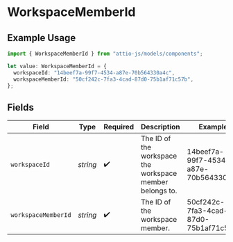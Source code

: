 # WorkspaceMemberId

## Example Usage

```typescript
import { WorkspaceMemberId } from "attio-js/models/components";

let value: WorkspaceMemberId = {
  workspaceId: "14beef7a-99f7-4534-a87e-70b564330a4c",
  workspaceMemberId: "50cf242c-7fa3-4cad-87d0-75b1af71c57b",
};
```

## Fields

| Field                                                    | Type                                                     | Required                                                 | Description                                              | Example                                                  |
| -------------------------------------------------------- | -------------------------------------------------------- | -------------------------------------------------------- | -------------------------------------------------------- | -------------------------------------------------------- |
| `workspaceId`                                            | *string*                                                 | :heavy_check_mark:                                       | The ID of the workspace the workspace member belongs to. | 14beef7a-99f7-4534-a87e-70b564330a4c                     |
| `workspaceMemberId`                                      | *string*                                                 | :heavy_check_mark:                                       | The ID of the workspace member.                          | 50cf242c-7fa3-4cad-87d0-75b1af71c57b                     |